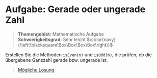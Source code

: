 # Aufgabe: Gerade oder ungerade Zahl
> **Themengebiet:** Mathematische Aufgabe  
> **Schwierigkeitsgrad:** Sehr leicht $\color{navy}{\left(\blacksquare\Box\Box\Box\Box\right)}$

Erstellen Sie die Methoden ```isEven(n)``` und ```isOdd(n)```, die prüfen, ob die übergebene Ganzzahl gerade bzw. ungerade ist.

> [Mögliche Lösung](https://github.com/ShantGananian/JavaProgrammierung/blob/master/sehr%20leicht/Mathematische%20Aufgaben/GeradeOderUngeradeZahl/src/main/java/GeradeOderUngeradeZahl.java)

